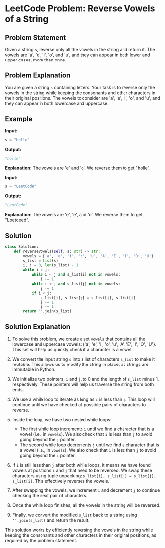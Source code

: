  # LeetCode Problem: Reverse Vowels of a String

## Problem Statement
Given a string `s`, reverse only all the vowels in the string and return it. The vowels are 'a', 'e', 'i', 'o', and 'u', and they can appear in both lower and upper cases, more than once.

## Problem Explanation
You are given a string `s` containing letters. Your task is to reverse only the vowels in the string while keeping the consonants and other characters in their original positions. The vowels to consider are 'a', 'e', 'i', 'o', and 'u', and they can appear in both lowercase and uppercase.

## Example

**Input:**
```python
s = "hello"
```

**Output:**
```python
"holle"
```

**Explanation:** The vowels are 'e' and 'o'. We reverse them to get "holle".

**Input:**
```python
s = "LeetCode"
```

**Output:**
```python
"LeotCede"
```

**Explanation:** The vowels are 'e', 'e', and 'o'. We reverse them to get "Loetceed".

## Solution

```python
class Solution:
    def reverseVowels(self, s: str) -> str:
        vowels = {'a', 'e', 'i', 'o', 'u', 'A', 'E', 'I', 'O', 'U'}
        s_list = list(s)
        i, j = 0, len(s_list) - 1
        while i < j:
            while i < j and s_list[i] not in vowels:
                i += 1
            while i < j and s_list[j] not in vowels:
                j -= 1
            if i < j:
                s_list[i], s_list[j] = s_list[j], s_list[i]
                i += 1
                j -= 1
        return ''.join(s_list)
```

## Solution Explanation

1. To solve this problem, we create a set `vowels` that contains all the lowercase and uppercase vowels: {'a', 'e', 'i', 'o', 'u', 'A', 'E', 'I', 'O', 'U'}. This set will help us quickly check if a character is a vowel.

2. We convert the input string `s` into a list of characters `s_list` to make it mutable. This allows us to modify the string in place, as strings are immutable in Python.

3. We initialize two pointers, `i` and `j`, to 0 and the length of `s_list` minus 1, respectively. These pointers will help us traverse the string from both ends.

4. We use a while loop to iterate as long as `i` is less than `j`. This loop will continue until we have checked all possible pairs of characters to reverse.

5. Inside the loop, we have two nested while loops:
   - The first while loop increments `i` until we find a character that is a vowel (i.e., in `vowels`). We also check that `i` is less than `j` to avoid going beyond the `j` pointer.
   - The second while loop decrements `j` until we find a character that is a vowel (i.e., in `vowels`). We also check that `i` is less than `j` to avoid going beyond the `i` pointer.

6. If `i` is still less than `j` after both while loops, it means we have found vowels at positions `i` and `j` that need to be reversed. We swap these characters using tuple unpacking: `s_list[i], s_list[j] = s_list[j], s_list[i]`. This effectively reverses the vowels.

7. After swapping the vowels, we increment `i` and decrement `j` to continue checking the next pair of characters.

8. Once the while loop finishes, all the vowels in the string will be reversed.

9. Finally, we convert the modified `s_list` back to a string using `''.join(s_list)` and return the result.

This solution works by efficiently reversing the vowels in the string while keeping the consonants and other characters in their original positions, as required by the problem statement.